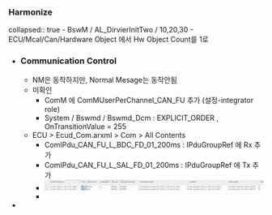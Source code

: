 ### Harmonize
collapsed:: true
	- BswM / AL_DirvierInitTwo / 10,20,30
	- ECU/Mcal/Can/Hardware Object 에서 Hw Object Count를 1로
- ### Communication Control
	- NM은 동작하지만, Normal Mesage는 동작안됨
	- 미확인
		- ComM 에 ComMUserPerChannel_CAN_FU 추가 (설정-integrator role)
		- System / Bswmd / Bswmd_Dcm : EXPLICIT_ORDER , OnTransitionValue = 255
	- ECU > Ecud_Com.arxml > Com > All Contents
		- ComIPdu_CAN_FU_L_BDC_FD_01_200ms : IPduGroupRef 에  Rx 추가
		- ComIPdu_CAN_FU_L_SAL_FD_01_200ms : IPduGroupRef 에  Tx 추가
		- ![image.png](../assets/image_1716343403964_0.png)
		-
-